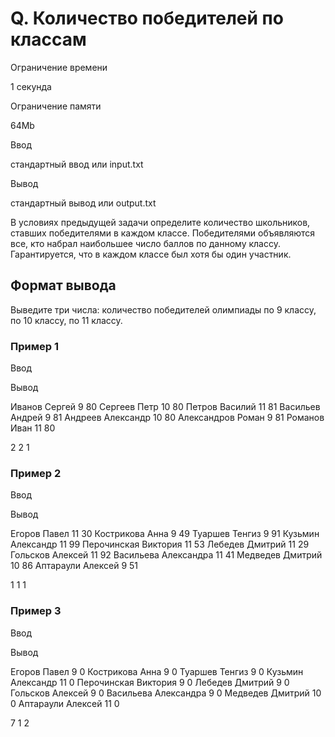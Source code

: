 Q. Количество победителей по классам
====================================

Ограничение времени

1 секунда

Ограничение памяти

64Mb

Ввод

стандартный ввод или input.txt

Вывод

стандартный вывод или output.txt

В условиях предыдущей задачи определите количество школьников, ставших победителями в каждом классе. Победителями объявляются все, кто набрал наибольшее число баллов по данному классу. Гарантируется, что в каждом классе был хотя бы один участник.

Формат вывода
-------------

Выведите три числа: количество победителей олимпиады по 9 классу, по 10 классу, по 11 классу.

### Пример 1

Ввод

Вывод

Иванов Сергей 9 80
Сергеев Петр 10 80
Петров Василий 11 81
Васильев Андрей 9 81
Андреев Александр 10 80
Александров Роман 9 81
Романов Иван 11 80

2 2 1

### Пример 2

Ввод

Вывод

Егоров Павел 11 30
Кострикова Анна 9 49
Туаршев Тенгиз 9 91
Кузьмин Александр 11 99
Перочинская Виктория 11 53
Лебедев Дмитрий 11 29
Гольсков Алексей 11 92
Васильева Александра 11 41
Медведев Дмитрий 10 86
Аптараули Алексей 9 51

1 1 1

### Пример 3

Ввод

Вывод

Егоров Павел 9 0
Кострикова Анна 9 0
Туаршев Тенгиз 9 0
Кузьмин Александр 11 0
Перочинская Виктория 9 0
Лебедев Дмитрий 9 0
Гольсков Алексей 9 0
Васильева Александра 9 0
Медведев Дмитрий 10 0
Аптараули Алексей 11 0

7 1 2